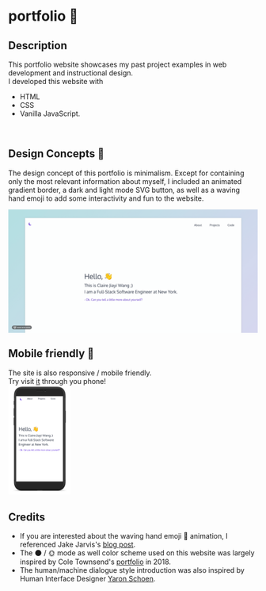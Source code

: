 # portfolio  :star2:

## Description
This portfolio website showcases my past project examples in web development and instructional design.<br/>
I developed this website with 
* HTML
* CSS
* Vanilla JavaScript. 
</br>


## Design Concepts  :art:
The design concept of this portfolio is minimalism. Except for containing only the most relevant information about myself, I included an animated gradient border, a dark and light mode SVG button, as well as a waving hand emoji to add some interactivity and fun to the website.   

<img src="images/index-screenshot.gif" align="center" > 
<br/>



## Mobile friendly  :iphone: 
The site is also responsive / mobile friendly. <br/>
Try visit [it](http://www.jiayiwang.co) through you phone!  <br/>
<img src="images/iPhoneX-Clay-Frontal-White.png" width="25%" >
<br/>



## Credits
* If you are interested about the waving hand emoji :wave: animation, I referenced Jake Jarvis's [blog post](https://jarv.is/notes/css-waving-hand-emoji/).
* The :new_moon: / :sun_with_face: mode as well color scheme used on this website was largely inspired by Cole Townsend's [portfolio](https://twnsnd.co/) in 2018. 
* The human/machine dialogue style introduction was also inspired by Human Interface Designer [Yaron Schoen](http://yaronschoen.com/).

